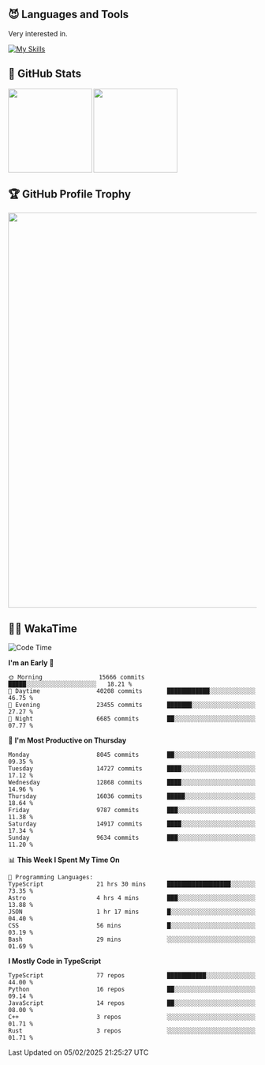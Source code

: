 <!-- # Hi there <img width="35" src="https://user-images.githubusercontent.com/50891407/148686885-0fefeb76-4cf6-473a-9e3e-889ce5513450.gif" /> I'm Yuta Ohira -->

<!-- ![alesion30](https://github.com/Alesion30/Alesion30/assets/50891407/5814fd76-9743-4cf8-89ff-b2be2fd49fb6) -->


<!--
[![Likes](https://badgen.org/img/zenn/alesion/likes?style=for-the-badge)](https://zenn.dev/alesion)
[![Followers](https://badgen.org/img/zenn/alesion/followers?style=for-the-badge)](https://zenn.dev/alesion)
[![Articles](https://badgen.org/img/zenn/alesion/articles?style=for-the-badge)](https://zenn.dev/alesion)
[![Books](https://badgen.org/img/zenn/alesion/books?style=for-the-badge)](https://zenn.dev/alesion?tab=books)
[![Scraps](https://badgen.org/img/zenn/alesion/scraps?style=for-the-badge)](https://zenn.dev/alesion?tab=scraps)

[![Contributions](https://badgen.org/img/qiita/alesion30/contributions?style=for-the-badge)](https://qiita.com/alesion30)
[![Followers](https://badgen.org/img/qiita/alesion30/followers?style=for-the-badge)](https://qiita.com/alesion30)
[![Articles](https://badgen.org/img/qiita/alesion30/articles?style=for-the-badge)](https://qiita.com/alesion30)
-->

<!-- <p align="left"> -->
  <!-- GitHub -->
<!--   <a href="https://github.com/alesion30/alesion30/">
    <img src="https://komarev.com/ghpvc/?username=alesion30" alt="alesion30" />
  </a>
  <a href="https://github.com/alesion30">
    <img height="20" src="https://img.shields.io/github/followers/alesion30?label=follow&logo=github&style=flat" />
  </a> -->
  <!-- Zenn -->
<!--   <a href="https://zenn.dev/alesion">
    <img src="https://zenn.badge.nikaera.com/s/alesion/likes?style=flat" alt="alesion likes" />
  </a>
  <a href="https://zenn.dev/alesion/articles">
    <img src="https://zenn.badge.nikaera.com/s/alesion/articles?style=flat" alt="alesion articles" />
  </a>
  <a href="https://zenn.dev/alesion/followers">
    <img src="https://zenn.badge.nikaera.com/s/alesion/followers?style=flat" alt="alesion followers" />
  </a>
  <a href="https://zenn.dev/alesion/books">
    <img src="https://zenn.badge.nikaera.com/s/alesion/books?style=flat" alt="alesion books" />
  </a>
  <a href="https://zenn.dev/alesion/scraps">
    <img src="https://zenn.badge.nikaera.com/s/alesion/scraps?style=flat" alt="alesion scraps" />
  </a> -->
  <!-- qiita -->
<!--   <a href="http://qiita.com/Alesion30">
    <img height="20" src="https://qiita-badge.apiapi.app/s/Alesion30/posts.svg" />
  </a>
    <img height="20" src="https://qiita-badge.apiapi.app/s/Alesion30/contributions.svg" />
  </a> -->
<!-- </p> -->

## 😈 Languages and Tools

Very interested in.

[![My Skills](https://skillicons.dev/icons?i=react,nextjs,typescript,flutter,firebase)](https://skillicons.dev)

<!-- I can handle a few others. -->

<!-- [![My Skills](https://skillicons.dev/icons?i=javascript,vue,nuxt,redux,electron,express,nodejs,deno,dart,python,flask,php,laravel,wordpress,go,rust,html,css,sass,tailwind,bootstrap,webpack,supabase,aws,dynamodb,mysql,figma,xd,vscode,latex)](https://skillicons.dev) -->

## 💎 GitHub Stats

<div>
  <img height="170" align="left" src="https://github-readme-stats.vercel.app/api?username=Alesion30&count_private=true&show_icons=true&title_color=81A1C1&text_color=ECEFF4&bg_color=2E3440&icon_color=D8DEE9&border_radius=10" />
  <img height="170" src="https://github-readme-stats.vercel.app/api/top-langs/?username=Alesion30&langs_count=8&layout=compact&title_color=81A1C1&text_color=ECEFF4&bg_color=2E3440&icon_color=D8DEE9&border_radius=10" />
</div>


## 🏆 GitHub Profile Trophy

<img width="800" src="https://github-profile-trophy.vercel.app/?username=Alesion30&theme=nord&no-frame=true"/>


## 🧑‍💻 WakaTime

<!--START_SECTION:waka-->
![Code Time](http://img.shields.io/badge/Code%20Time-4%2C054%20hrs%2028%20mins-blue)

**I'm an Early 🐤** 

```text
🌞 Morning                15666 commits       █████░░░░░░░░░░░░░░░░░░░░   18.21 % 
🌆 Daytime                40208 commits       ████████████░░░░░░░░░░░░░   46.75 % 
🌃 Evening                23455 commits       ███████░░░░░░░░░░░░░░░░░░   27.27 % 
🌙 Night                  6685 commits        ██░░░░░░░░░░░░░░░░░░░░░░░   07.77 % 
```
📅 **I'm Most Productive on Thursday** 

```text
Monday                   8045 commits        ██░░░░░░░░░░░░░░░░░░░░░░░   09.35 % 
Tuesday                  14727 commits       ████░░░░░░░░░░░░░░░░░░░░░   17.12 % 
Wednesday                12868 commits       ████░░░░░░░░░░░░░░░░░░░░░   14.96 % 
Thursday                 16036 commits       █████░░░░░░░░░░░░░░░░░░░░   18.64 % 
Friday                   9787 commits        ███░░░░░░░░░░░░░░░░░░░░░░   11.38 % 
Saturday                 14917 commits       ████░░░░░░░░░░░░░░░░░░░░░   17.34 % 
Sunday                   9634 commits        ███░░░░░░░░░░░░░░░░░░░░░░   11.20 % 
```


📊 **This Week I Spent My Time On** 

```text
💬 Programming Languages: 
TypeScript               21 hrs 30 mins      ██████████████████░░░░░░░   73.35 % 
Astro                    4 hrs 4 mins        ███░░░░░░░░░░░░░░░░░░░░░░   13.88 % 
JSON                     1 hr 17 mins        █░░░░░░░░░░░░░░░░░░░░░░░░   04.40 % 
CSS                      56 mins             █░░░░░░░░░░░░░░░░░░░░░░░░   03.19 % 
Bash                     29 mins             ░░░░░░░░░░░░░░░░░░░░░░░░░   01.69 % 
```

**I Mostly Code in TypeScript** 

```text
TypeScript               77 repos            ███████████░░░░░░░░░░░░░░   44.00 % 
Python                   16 repos            ██░░░░░░░░░░░░░░░░░░░░░░░   09.14 % 
JavaScript               14 repos            ██░░░░░░░░░░░░░░░░░░░░░░░   08.00 % 
C++                      3 repos             ░░░░░░░░░░░░░░░░░░░░░░░░░   01.71 % 
Rust                     3 repos             ░░░░░░░░░░░░░░░░░░░░░░░░░   01.71 % 
```




 Last Updated on 05/02/2025 21:25:27 UTC
<!--END_SECTION:waka-->
